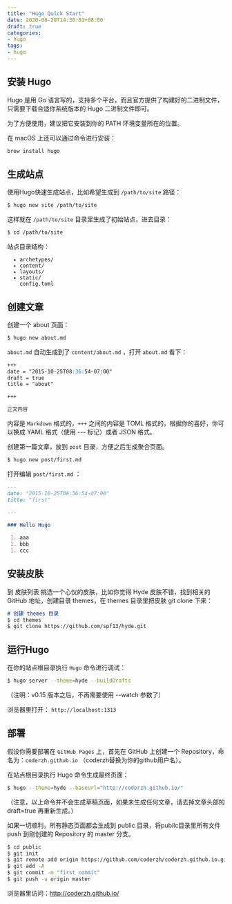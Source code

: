 ```yaml
---
title: "Hugo Quick Start"
date: 2020-06-28T14:30:51+08:00
draft: true
categories:
- hugo
tags:
- hugo
---
```


## 安装 Hugo

Hugo 是用 Go 语言写的，支持多个平台，而且官方提供了构建好的二进制文件，只需要下载合适你系统版本的 Hugo 二进制文件即可。

为了方便使用，建议把它安装到你的 PATH 环境变量所在的位置。

在 macOS 上还可以通过命令进行安装：

```bash
brew install hugo
```


## 生成站点

使用Hugo快速生成站点，比如希望生成到 `/path/to/site` 路径：

```bash
$ hugo new site /path/to/site
```

这样就在 `/path/to/site` 目录里生成了初始站点，进去目录：

```bash
$ cd /path/to/site
```

站点目录结构：

```
  ▸ archetypes/
  ▸ content/
  ▸ layouts/
  ▸ static/
    config.toml
```

## 创建文章

创建一个 about 页面：

```bash
$ hugo new about.md
```

`about.md` 自动生成到了 `content/about.md` ，打开 `about.md` 看下：

```md
+++
date = "2015-10-25T08:36:54-07:00"
draft = true
title = "about"

+++

正文内容
```

内容是 `Markdown` 格式的，`+++` 之间的内容是 TOML 格式的，根据你的喜好，你可以换成 YAML 格式（使用 --- 标记）或者 JSON 格式。

创建第一篇文章，放到 `post` 目录，方便之后生成聚合页面。

```bash
$ hugo new post/first.md
```

打开编辑 `post/first.md` ：

```md
---
date: "2015-10-25T08:36:54-07:00"
title: "first"
 
---

### Hello Hugo

 1. aaa
 1. bbb
 1. ccc
```


## 安装皮肤

到 皮肤列表 挑选一个心仪的皮肤，比如你觉得 Hyde 皮肤不错，找到相关的 GitHub 地址，创建目录 themes，在 themes 目录里把皮肤 git clone 下来：

```md
# 创建 themes 目录
$ cd themes
$ git clone https://github.com/spf13/hyde.git
```

## 运行Hugo

在你的站点根目录执行 `Hugo` 命令进行调试：

```bash
$ hugo server --theme=hyde --buildDrafts
```

（注明：v0.15 版本之后，不再需要使用 --watch 参数了）

浏览器里打开： `http://localhost:1313`

## 部署

假设你需要部署在 `GitHub Pages` 上，首先在 GitHub 上创建一个 Repository，命名为：`coderzh.github.io` （coderzh替换为你的github用户名）。

在站点根目录执行 Hugo 命令生成最终页面：

```bash
$ hugo --theme=hyde --baseUrl="http://coderzh.github.io/"
```

（注意，以上命令并不会生成草稿页面，如果未生成任何文章，请去掉文章头部的 draft=true 再重新生成。）

如果一切顺利，所有静态页面都会生成到 public 目录，将pubilc目录里所有文件 push 到刚创建的 Repository 的 master 分支。

```bash
$ cd public
$ git init
$ git remote add origin https://github.com/coderzh/coderzh.github.io.git
$ git add -A
$ git commit -m "first commit"
$ git push -u origin master
```

浏览器里访问：http://coderzh.github.io/